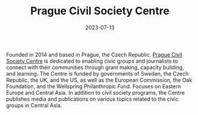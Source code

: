 ﻿---
title: "Prague Civil Society Centre"
linkTitle: "Prague Civil Society Centre"
contributor: ["Aizada Arystanbek"]
created: 2022-07-27
countries: ["Kazakhstan", "Uzbekistan"]
category: ["INGO"]
tags: ["civil society", "journalism"]
date_start: [2014]
date_end: []
data_type: ["reports", "news"] 
language: ["English"]
date: 2023-07-13
description: 
  Dedicated to enabling civic groups and journalists to connect with their communities through grant making, capacity building, and learning
---

Founded in 2014 and based in Prague, the Czech Republic. [Prague Civil Society Centre](https://www.praguecivilsociety.org/) is dedicated to enabling civic groups and journalists to connect with their communities through grant making, capacity building, and learning. The Centre is funded by governments of Sweden, the Czech Republic, the UK, and the US, as well as the European Commission, the Oak Foundation, and the Wellspring Philanthropic Fund. Focuses on Eastern Europe and Central Asia. In addition to civil society programs, the Centre publishes media and publications on various topics related to the civic groups in Central Asia. 
